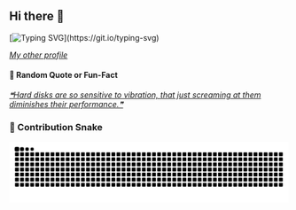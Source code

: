 ## Hi there 👋
[![Typing SVG](https://readme-typing-svg.demolab.com?font=Fira+Code&pause=1000&vCenter=true&width=435&lines=Hey%F0%9F%91%8B%2C+I'm+Edzel.;A+Fullstack+Developer.;And+a+lifetime+learner.)](https://git.io/typing-svg)

[*My other profile*](https://github.com/malasone)

#### 🔖 Random Quote or Fun-Fact
<a href="https://github.com/marketplace/actions/quote-readme">
<!--STARTS_HERE_QUOTE_README-->
<i>❝Hard disks are so sensitive to vibration, that just screaming at them diminishes their performance.❞</i>
<!--ENDS_HERE_QUOTE_README-->
</a>

<!-- #### 🌐 My Language Stats

<img alt="Language Stats" style="width:47%" src="https://github-readme-stats.vercel.app/api/top-langs/?username=edzel-apollo&layout=compact&langs_count=6&theme=graywhite&hide=jupyter%20notebook"/>

#### 🗓 My GitHub Card
<img alt="Github Stats" height="200" src="https://github-readme-stats.vercel.app/api?username=edzel-apollo&show_icons=true&include_all_commits=true&hide_rank=false&hide=contribs"> -->

### 🐍 Contribution Snake
<picture>
  <source media="(prefers-color-scheme: dark)" srcset="https://raw.githubusercontent.com/edzel-apollo/edzel-apollo/main/assets/github-contribution-grid-snake-dark.svg">
  <source media="(prefers-color-scheme: light)" srcset="https://raw.githubusercontent.com/edzel-apollo/edzel-apollo/main/assets/github-contribution-grid-snake.svg">
  <img alt="github contribution grid snake animation" src="https://raw.githubusercontent.com/edzel-apollo/edzel-apollo/main/assets/github-contribution-grid-snake.svg">
</picture>

<!--
**malasone/malasone** is a ✨ _special_ ✨ repository because its `README.md` (this file) appears on your GitHub profile.

Here are some ideas to get you started:

- 🔭 I’m currently working on ...
- 🌱 I’m currently learning ...
- 👯 I’m looking to collaborate on ...
- 🤔 I’m looking for help with ...
- 💬 Ask me about ...
- 📫 How to reach me: ...
- 😄 Pronouns: ...
- ⚡ Fun fact: ...
-->
